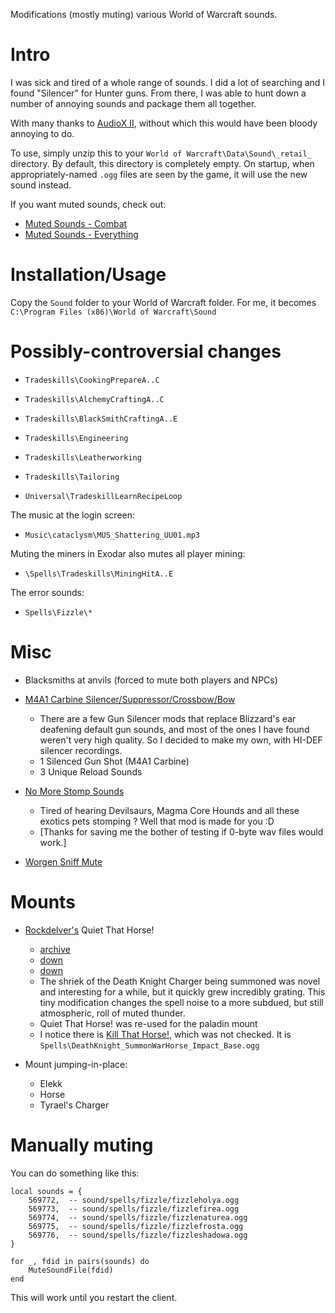 Modifications (mostly muting) various World of Warcraft sounds.


# Intro

I was sick and tired of a whole range of sounds.  I did a lot of searching and I found "Silencer" for Hunter guns.  From there, I was able to hunt down a number of annoying sounds and package them all together.

With many thanks to [AudioX II](https://wow.curseforge.com/projects/20522), without which this would have been bloody annoying to do.

To use, simply unzip this to your `World of Warcraft\Data\Sound\_retail_` directory.  By default, this directory is completely empty.  On startup, when appropriately-named `.ogg` files are seen by the game, it will use the new sound instead.

If you want muted sounds, check out:

  - [Muted Sounds - Combat](http://www.wowinterface.com/downloads/info18781)
  - [Muted Sounds - Everything](http://www.wowinterface.com/downloads/info18782)


# Installation/Usage

Copy the `Sound` folder to your World of Warcraft folder.  For me, it becomes `C:\Program Files (x86)\World of Warcraft\Sound`


# Possibly-controversial changes

- `Tradeskills\CookingPrepareA..C`
- `Tradeskills\AlchemyCraftingA..C`
- `Tradeskills\BlackSmithCraftingA..E`
- `Tradeskills\Engineering`
- `Tradeskills\Leatherworking`
- `Tradeskills\Tailoring`

- `Universal\TradeskillLearnRecipeLoop`

The music at the login screen:

- `Music\cataclysm\MUS_Shattering_UU01.mp3`

Muting the miners in Exodar also mutes all player mining:

- `\Spells\Tradeskills\MiningHitA..E`

The error sounds:

- `Spells\Fizzle\*`


# Misc

- Blacksmiths at anvils (forced to mute both players and NPCs)

- [M4A1 Carbine Silencer/Suppressor/Crossbow/Bow](https://wow.curseforge.com/projects/61326)
  -  There are a few Gun Silencer mods that replace Blizzard's ear deafening default gun sounds, and most of the ones I have found weren't very high quality. So I decided to make my own, with HI-DEF silencer recordings. 
  -  1 Silenced Gun Shot (M4A1 Carbine)
  -  3 Unique Reload Sounds 

- [No More Stomp Sounds](https://wow.curseforge.com/projects/16409)
  -  Tired of hearing Devilsaurs, Magma Core Hounds and all these exotics pets stomping ? Well that mod is made for you :D
  -  [Thanks for saving me the bother of testing if 0-byte wav files would work.]

- [Worgen Sniff Mute](http://wowinterface.com/downloads/info18989)


# Mounts

- [Rockdelver's](https://www.curseforge.com/members/Rockdelver) Quiet That Horse!
  -  [archive](https://web.archive.org/web/20091208065745/wow.curse.com/downloads/wow-addons/details/qth.aspx)
  -  [down](http://wow.curse.com/downloads/wow-addons/details/qth.aspx)
  -  [down](https://www.curseforge.com/projects/qth/)
  -  The shriek of the Death Knight Charger being summoned was novel and interesting for a while, but it quickly grew incredibly grating. This tiny modification changes the spell noise to a more subdued, but still atmospheric, roll of muted thunder.
  -  Quiet That Horse! was re-used for the paladin mount
  -  I notice there is [Kill That Horse!](https://www.curseforge.com/projects/19772), which was not checked.  It is `Spells\DeathKnight_SummonWarHorse_Impact_Base.ogg`

- Mount jumping-in-place:
  - Elekk
  - Horse
  - Tyrael's Charger


# Manually muting

You can do something like this:

```
local sounds = {
	569772,  -- sound/spells/fizzle/fizzleholya.ogg
	569773,  -- sound/spells/fizzle/fizzlefirea.ogg
	569774,  -- sound/spells/fizzle/fizzlenaturea.ogg
	569775,  -- sound/spells/fizzle/fizzlefrosta.ogg
	569776,  -- sound/spells/fizzle/fizzleshadowa.ogg
}

for _, fdid in pairs(sounds) do
	MuteSoundFile(fdid)
end
```

This will work until you restart the client.
